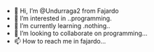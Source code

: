 - 👋 Hi, I’m @Undurraga2 from Fajardo
- 👀 I’m interested in ..programming.
- 🌱 I’m currently learning .nothing..
- 💞️ I’m looking to collaborate on programming...
- 📫 How to reach me in fajardo...

<!---
Undurraga2/Undurraga2 is a ✨ special ✨ repository because its `README.md` (this file) appears on your GitHub profile.
You can click the Preview link to take a look at your changes.
--->
